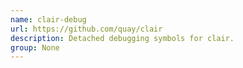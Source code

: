 ```yaml
---
name: clair-debug
url: https://github.com/quay/clair
description: Detached debugging symbols for clair.
group: None
---
```

